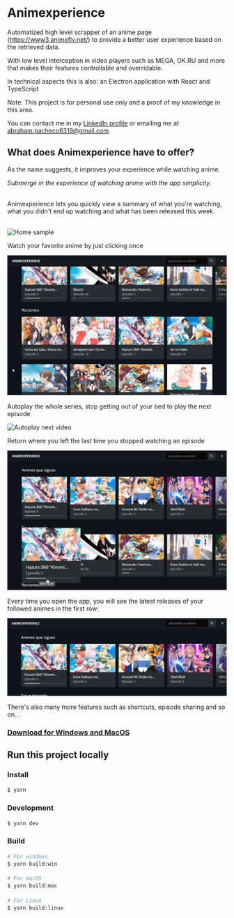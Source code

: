 # Animexperience

Automatized high level scrapper of an anime page (https://www3.animeflv.net/) to provide a better user experience based on the retrieved data.

With low level interception in video players such as MEGA, OK.RU and more that makes their features controllable and overridable.

In technical aspects this is also: an Electron application with React and TypeScript

Note: This project is for personal use only and a proof of my knowledge in this area.

You can contact me in my [LinkedIn profile](https://www.linkedin.com/in/jeweells/) or emailing me at [abraham.pacheco6319@gmail.com](mailto:abraham.pacheco6319@gmail.com).

## What does Animexperience have to offer?

As the name suggests, it improves your experience while watching anime.

_Submerge in the experience of watching anime with the app simplicity._

<br/>
Animexperience lets you quickly view a summary of what you're watching, what you didn't end up watching and what has been released this week.
<br/>
<br/>

![Home sample](./assets/home-sample.gif)


Watch your favorite anime by just clicking once

![Click once](./assets/open-video.gif)

Autoplay the whole series, stop getting out of your bed to play the next episode

![Autoplay next video](./assets/auto-play-next-video.gif)

Return where you left the last time you stopped watching an episode

![Return where you left](./assets/play-where-you-left.gif)


Every time you open the app, you will see the latest releases of your followed animes in the first row:

![Focus on one row for updates](./assets/focus-on-one-row-for-updates.png)

There's also many more features such as shortcuts, episode sharing and so on...

### [Download for Windows and MacOS](https://github.com/jeweells/animexperience/releases)

## Run this project locally

### Install

```bash
$ yarn
```

### Development

```bash
$ yarn dev
```

### Build

```bash
# For windows
$ yarn build:win

# For macOS
$ yarn build:mac

# For Linux
$ yarn build:linux
```

